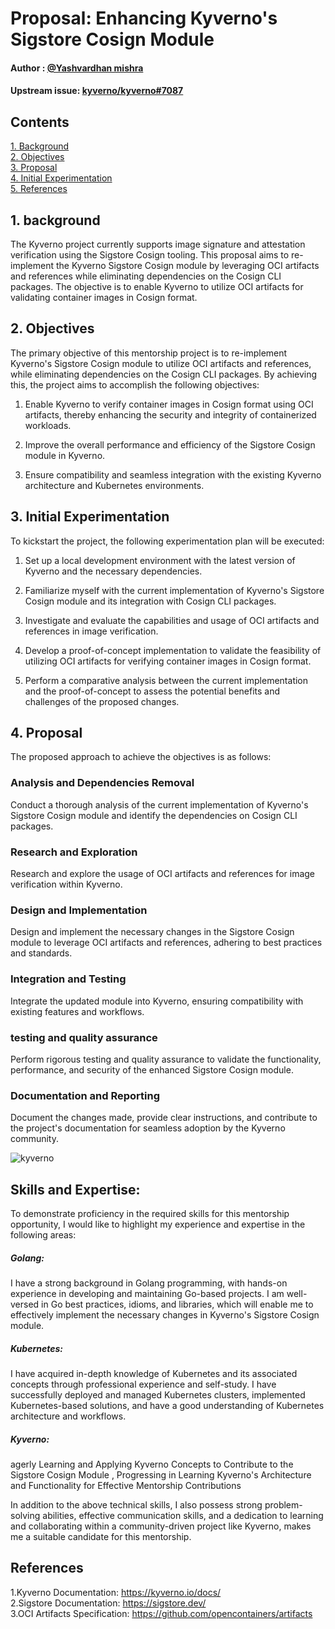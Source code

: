 # Proposal: Enhancing Kyverno's Sigstore Cosign Module
#### Author : [@Yashvardhan mishra](https://github.com/yashvardhanmishra)

#### Upstream issue: [kyverno/kyverno#7087](https://github.com/kyverno/kyverno/issues/7087)



## Contents
[1. Background](#1-background)   
[2. Objectives](#2-objectives)    
[3. Proposal](#3-proposal)        
[4. Initial Experimentation](#4-initial-experimentation)   
[5. References](#5-references)

## 1. background
The Kyverno project currently supports image signature and attestation verification using the Sigstore Cosign tooling. This proposal aims to re-implement the Kyverno Sigstore Cosign module by leveraging OCI artifacts and references while eliminating dependencies on the Cosign CLI packages. The objective is to enable Kyverno to utilize OCI artifacts for validating container images in Cosign format.

## 2. Objectives 
The primary objective of this mentorship project is to re-implement Kyverno's Sigstore Cosign module to utilize OCI artifacts and references, while eliminating dependencies on the Cosign CLI packages. By achieving this, the project aims to accomplish the following objectives:

1. Enable Kyverno to verify container images in Cosign format using OCI artifacts, thereby enhancing the security and integrity of containerized workloads.

2. Improve the overall performance and efficiency of the Sigstore Cosign module in Kyverno.

3. Ensure compatibility and seamless integration with the existing Kyverno architecture and Kubernetes environments.
## 3. Initial Experimentation
To kickstart the project, the following experimentation plan will be executed:

1. Set up a local development environment with the latest version of Kyverno and the necessary dependencies.    

2. Familiarize myself with the current implementation of Kyverno's Sigstore Cosign module and its integration with Cosign CLI packages.  

3. Investigate and evaluate the capabilities and usage of OCI artifacts and references in image verification. 

4. Develop a proof-of-concept implementation to validate the feasibility of utilizing OCI artifacts for verifying container images in Cosign format.            

5. Perform a comparative analysis between the current implementation and the proof-of-concept to assess the potential benefits and challenges of the proposed changes.
## 4. Proposal
The proposed approach to achieve the objectives is as follows:

### Analysis and Dependencies Removal
Conduct a thorough analysis of the current implementation of Kyverno's Sigstore Cosign module and identify the dependencies on Cosign CLI packages.     
### Research and Exploration
Research and explore the usage of OCI artifacts and references for image verification within Kyverno.
### Design and Implementation
Design and implement the necessary changes in the Sigstore Cosign module to leverage OCI artifacts and references, adhering to best practices and standards.         

### Integration and Testing
Integrate the updated module into Kyverno, ensuring compatibility with existing features and workflows. 
### testing and quality assurance
Perform rigorous testing and quality assurance to validate the functionality, performance, and security of the enhanced Sigstore Cosign module.         
### Documentation and Reporting
Document the changes made, provide clear instructions, and contribute to the project's documentation for seamless adoption by the Kyverno community.


![kyverno](https://github.com/yashvardhanmishra/Enhancing-Kyverno-Sigstore-Cosign-Proposal/assets/103776258/25fdcc78-e063-4989-b346-7e9bfa4a9bdc)

## Skills and Expertise:
To demonstrate proficiency in the required skills for this mentorship opportunity, I would like to highlight my experience and expertise in the following areas:

##### Golang:
I have a strong background in Golang programming, with hands-on experience in developing and maintaining Go-based projects. I am well-versed in Go best practices, idioms, and libraries, which will enable me to effectively implement the necessary changes in Kyverno's Sigstore Cosign module.

##### Kubernetes: 
I have acquired in-depth knowledge of Kubernetes and its associated concepts through professional experience and self-study. I have successfully deployed and managed Kubernetes clusters, implemented Kubernetes-based solutions, and have a good understanding of Kubernetes architecture and workflows. 

##### Kyverno:
agerly Learning and Applying Kyverno Concepts to Contribute to the Sigstore Cosign Module , Progressing in Learning Kyverno's Architecture and Functionality for Effective Mentorship Contributions



In addition to the above technical skills, I also possess strong problem-solving abilities, effective communication skills, and a dedication to learning and collaborating within a community-driven project like Kyverno, makes me a suitable candidate for this mentorship.




## References

1.Kyverno Documentation: https://kyverno.io/docs/            
2.Sigstore Documentation: https://sigstore.dev/      
3.OCI Artifacts Specification: https://github.com/opencontainers/artifacts
